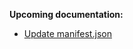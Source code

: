 

**Upcoming documentation:**

 - [Update manifest.json](https://github.com/vtex-apps/io-documentation/pull/89)